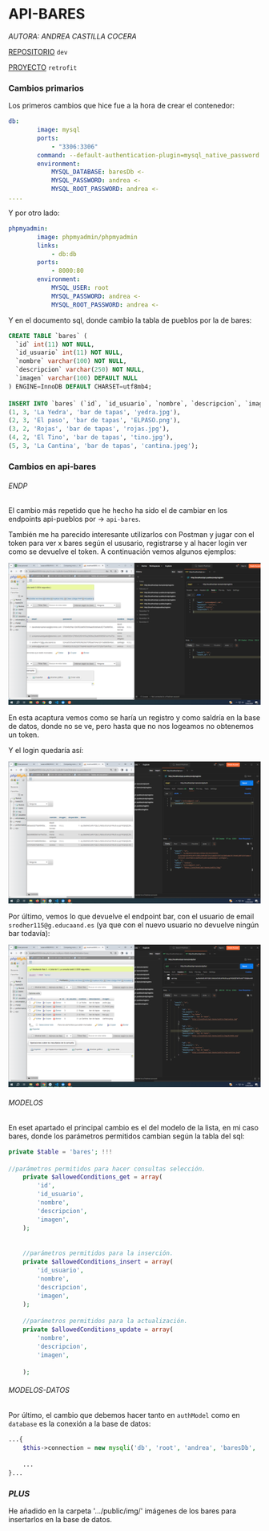 # API-BARES

*AUTORA: ANDREA CASTILLA COCERA*

[REPOSITORIO](https://github.com/acascoc098/docker-lamp-bares.git)  `dev`

[PROYECTO](https://github.com/acascoc098/MVVM_PP.git) `retrofit`

### Cambios primarios

Los primeros cambios que hice fue a la hora de crear el contenedor:
```yml
db:
        image: mysql
        ports: 
            - "3306:3306"
        command: --default-authentication-plugin=mysql_native_password
        environment:
            MYSQL_DATABASE: baresDb <-
            MYSQL_PASSWORD: andrea <-
            MYSQL_ROOT_PASSWORD: andrea <-
....
```
Y por otro lado:
```yml
phpmyadmin:
        image: phpmyadmin/phpmyadmin
        links: 
            - db:db
        ports:
            - 8000:80
        environment:
            MYSQL_USER: root
            MYSQL_PASSWORD: andrea <-
            MYSQL_ROOT_PASSWORD: andrea <-
```

Y en el documento sql, donde cambio la tabla de pueblos por la de bares:
```sql
CREATE TABLE `bares` (
  `id` int(11) NOT NULL,
  `id_usuario` int(11) NOT NULL,
  `nombre` varchar(100) NOT NULL,
  `descripcion` varchar(250) NOT NULL,
  `imagen` varchar(100) DEFAULT NULL
) ENGINE=InnoDB DEFAULT CHARSET=utf8mb4;

INSERT INTO `bares` (`id`, `id_usuario`, `nombre`, `descripcion`, `imagen`) VALUES
(1, 3, 'La Yedra', 'bar de tapas', 'yedra.jpg'),
(2, 3, 'El paso', 'bar de tapas', 'ELPASO.png'),
(3, 2, 'Rojas', 'bar de tapas', 'rojas.jpg'),
(4, 2, 'El Tino', 'bar de tapas', 'tino.jpg'),
(5, 3, 'La Cantina', 'bar de tapas', 'cantina.jpeg');
```

### Cambios en api-bares

###### ENDP
El cambio más repetido que he hecho ha sido el de cambiar en los endpoints api-pueblos por -> `api-bares`.

También me ha parecido interesante utilizarlos con Postman y jugar con el token para ver x bares según el ususario, 
registrarse y al hacer login ver como se devuelve el token.
A continuación vemos algunos ejemplos:

![alt text](registro.PNG)

En esta acaptura vemos como se haría un registro y como saldría en la base de datos, donde no se ve, 
pero hasta que no nos logeamos no obtenemos un token.

Y el login quedaría así:

![alt text](login.PNG)

Por último, vemos lo que devuelve el endpoint bar, con el usuario de email `srodher115@g.educaand.es` (ya que con el nuevo 
usuario no devuelve ningún bar todavía):

![alt text](bares.PNG)

###### MODELOS

En eset apartado el principal cambio es el del modelo de la lista, en mi caso bares, donde los parámetros permitidos cambian según la tabla del sql:
```php
private $table = 'bares'; !!!

//parámetros permitidos para hacer consultas selección.
	private $allowedConditions_get = array(
		'id',
		'id_usuario',
		'nombre',
		'descripcion',
		'imagen',
	);


	//parámetros permitidos para la inserción.
	private $allowedConditions_insert = array(
		'id_usuario',
		'nombre',
		'descripcion',
		'imagen',
	);

	//parámetros permitidos para la actualización.
	private $allowedConditions_update = array(
		'nombre',
		'descripcion',
		'imagen',
		
	);
```

###### MODELOS-DATOS

Por último, el cambio que debemos hacer tanto en `authModel` como en `database` es la conexión a la base de datos:
```php
...{
    $this->connection = new mysqli('db', 'root', 'andrea', 'baresDb', '3306');

    ...
}...
```

### *PLUS*
He añadido en la carpeta '.../public/img/' imágenes de los bares para insertarlos en la base de datos.